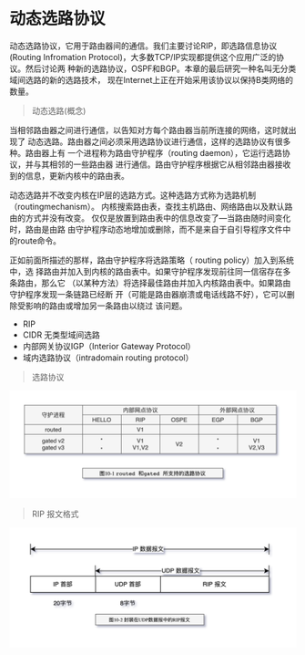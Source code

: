 # 动态选路协议

动态选路协议，它用于路由器间的通信。我们主要讨论RIP，即选路信息协议
(Routing Infromation Protocol)，大多数TCP/IP实现都提供这个应用广泛的协议。然后讨论两
种新的选路协议，OSPF和BGP。本章的最后研究一种名叫无分类域间选路的新的选路技术，
现在Internet上正在开始采用该协议以保持B类网络的数量。

> 动态选路(概念)

当相邻路由器之间进行通信，以告知对方每个路由器当前所连接的网络，这时就出现了
动态选路。路由器之间必须采用选路协议进行通信，这样的选路协议有很多种。路由器上有
一个进程称为路由守护程序（routing daemon），它运行选路协议，并与其相邻的一些路由器
进行通信。路由守护程序根据它从相邻路由器接收到的信息，更新内核中的路由表。

动态选路并不改变内核在IP层的选路方式。这种选路方式称为选路机制（routingmechanism）。
内核搜索路由表，查找主机路由、网络路由以及默认路由的方式并没有改变。
仅仅是放置到路由表中的信息改变了—当路由随时间变化时，路由是由路
由守护程序动态地增加或删除，而不是来自于自引导程序文件中的route命令。

正如前面所描述的那样，路由守护程序将选路策略（ routing policy）加入到系统中，选
择路由并加入到内核的路由表中。如果守护程序发现前往同一信宿存在多条路由，那么它
（以某种方法）将选择最佳路由并加入内核路由表中。如果路由守护程序发现一条链路已经断
开（可能是路由器崩溃或电话线路不好），它可以删除受影响的路由或增加另一条路由以绕过
该问题。

- RIP
- CIDR 无类型域间选路
- 内部网关协议IGP（Interior Gateway Protocol）
- 域内选路协议（intradomain routing protocol）

> 选路协议

![TCP-IP-10-1.png](./images/TCP-IP-10-1.png)

> RIP 报文格式

![TCP-IP-10-2.png](./images/TCP-IP-10-2.png)
